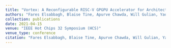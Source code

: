 ```yaml
---
title: "Vortex: A Reconfigurable RISC-V GPGPU Accelerator for Architecture Research"
authors: "Fares Elsabbagh, Blaise Tine, Apurve Chawda, Will Gulian, Yaotian Feng, Priyadarshini Roshan, Ethan Lyons, Lingjun Zhu, Sung Kyu Lim, Hyesoon Kim"
collection: publications
date: 2021-04-15
venue: "IEEE Hot Chips 32 Symposium (HCS)"
venue_type: conference
citation: "Fares Elsabbagh, Blaise Tine, Apurve Chawda, Will Gulian, Yaotian Feng, Priyadarshini Roshan, Ethan Lyons, Lingjun Zhu, Sung Kyu Lim, Hyesoon Kim. Vortex: A Reconfigurable RISC-V GPGPU Accelerator for Architecture Research. In Proceedings of the 2020 IEEE Hot Chips 32 Symposium (HCS)"
---
```

